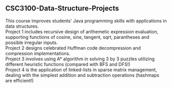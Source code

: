 ## CSC3100-Data-Structure-Projects

This course improves students' Java programming skills with applications in data structures. <br>
Project 1 includes recursive design of arithemetic expression evaluation, supporting functions of cosine, sine, tangent, sqrt, parantheses and possible irregular inputs. <br>
Project 2 designs celebrated Huffman code decompression and compression implementations. <br>
Project 3 involves using A* algorithm in solving 3 by 3 puzzles utilizing different heuristic functions (compared with BFS and DFS!) <br>
Project 4 is the application of linked-lists in sparse matrix management, dealing with the simplest addition and subtraction operations (hashmaps are efficient!)
